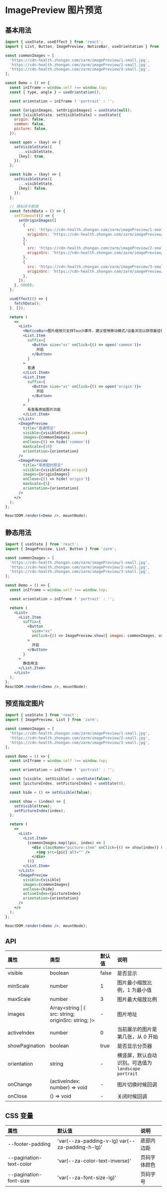 # ImagePreview 图片预览

## 基本用法

```jsx
import { useState, useEffect } from 'react';
import { List, Button, ImagePreview, NoticeBar, useOrientation } from 'zarm';

const commonImages = [
  'https://cdn-health.zhongan.com/zarm/imagePreview/1-small.jpg',
  'https://cdn-health.zhongan.com/zarm/imagePreview/2-small.jpg',
  'https://cdn-health.zhongan.com/zarm/imagePreview/3-small.jpg',
];

const Demo = () => {
  const inIframe = window.self !== window.top;
  const { type, angle } = useOrientation();

  const orientation = inIframe ? 'portrait' : '';

  const [originImages, setOriginImages] = useState(null);
  const [visibleState, setVisibleState] = useState({
    origin: false,
    common: false,
    picture: false,
  });

  const open = (key) => {
    setVisibleState({
      ...visibleState,
      [key]: true,
    });
  };

  const hide = (key) => {
    setVisibleState({
      ...visibleState,
      [key]: false,
    });
  };

  // 模拟异步数据
  const fetchData = () => {
    setTimeout(() => {
      setOriginImages([
        {
          src: 'https://cdn-health.zhongan.com/zarm/imagePreview/1-small.jpg',
          originSrc: 'https://cdn-health.zhongan.com/zarm/imagePreview/1.jpg',
        },
        {
          src: 'https://cdn-health.zhongan.com/zarm/imagePreview/2-small.jpg',
          originSrc: 'https://cdn-health.zhongan.com/zarm/imagePreview/2.jpg',
        },
        {
          src: 'https://cdn-health.zhongan.com/zarm/imagePreview/3-small.jpg',
          originSrc: 'https://cdn-health.zhongan.com/zarm/imagePreview/3.jpg',
        },
      ]);
    }, 5000);
  };

  useEffect(() => {
    fetchData();
  }, []);

  return (
    <>
      <List>
        <NoticeBar>图片缩放只支持Touch事件，建议使用移动模式/设备浏览以获得最佳体验。</NoticeBar>
        <List.Item
          suffix={
            <Button size="xs" onClick={() => open('common')}>
              开启
            </Button>
          }
        >
          普通
        </List.Item>
        <List.Item
          suffix={
            <Button size="xs" onClick={() => open('origin')}>
              开启
            </Button>
          }
        >
          有查看原始图片功能
        </List.Item>
      </List>
      <ImagePreview
        title="普通预览"
        visible={visibleState.common}
        images={commonImages}
        onClose={() => hide('common')}
        maxScale={10}
        orientation={orientation}
      />
      <ImagePreview
        title="带原图的预览"
        visible={visibleState.origin}
        images={originImages}
        onClose={() => hide('origin')}
        maxScale={5}
        orientation={orientation}
      />
    </>
  );
};

ReactDOM.render(<Demo />, mountNode);
```

## 静态用法

```jsx
import { useState } from 'react';
import { ImagePreview, List, Button } from 'zarm';

const commonImages = [
  'https://cdn-health.zhongan.com/zarm/imagePreview/1-small.jpg',
  'https://cdn-health.zhongan.com/zarm/imagePreview/2-small.jpg',
  'https://cdn-health.zhongan.com/zarm/imagePreview/3-small.jpg',
];

const Demo = () => {
  const inIframe = window.self !== window.top;

  const orientation = inIframe ? 'portrait' : '';

  return (
    <List>
      <List.Item
        suffix={
          <Button
            size="xs"
            onClick={() => ImagePreview.show({ images: commonImages, orientation })}
          >
            开启
          </Button>
        }
      >
        静态用法
      </List.Item>
    </List>
  );
};
ReactDOM.render(<Demo />, mountNode);
```

## 预览指定图片

```jsx
import { useState } from 'react';
import { ImagePreview, List } from 'zarm';

const commonImages = [
  'https://cdn-health.zhongan.com/zarm/imagePreview/1-small.jpg',
  'https://cdn-health.zhongan.com/zarm/imagePreview/2-small.jpg',
  'https://cdn-health.zhongan.com/zarm/imagePreview/3-small.jpg',
];

const Demo = () => {
  const inIframe = window.self !== window.top;

  const orientation = inIframe ? 'portrait' : '';

  const [visible, setVisible] = useState(false);
  const [pictureIndex, setPictureIndex] = useState(0);

  const hide = () => setVisible(false);

  const show = (index) => {
    setVisible(true);
    setPictureIndex(index);
  };

  return (
    <>
      <List>
        <List.Item>
          {commonImages.map((pic, index) => (
            <div className="picture-item" onClick={() => show(index)} key={+index}>
              <img src={pic} alt="" />
            </div>
          ))}
        </List.Item>
      </List>
      <ImagePreview
        visible={visible}
        images={commonImages}
        onClose={hide}
        activeIndex={pictureIndex}
        orientation={orientation}
      />
    </>
  );
};

ReactDOM.render(<Demo />, mountNode);
```

## API

| 属性           | 类型                                                 | 默认值 | 说明                                                  |
| :------------- | :--------------------------------------------------- | :----- | :---------------------------------------------------- |
| visible        | boolean                                              | false  | 是否显示                                              |
| minScale       | number                                               | 1      | 图片最小缩放比例，1 为最小值                          |
| maxScale       | number                                               | 3      | 图片最大缩放比例                                      |
| images         | Array<string \| { src: string; originSrc: string; }> | -      | 图片地址                                              |
| activeIndex    | number                                               | 0      | 当前展示的图片是第几张，从 0 开始                     |
| showPagination | boolean                                              | true   | 是否显示分页器                                        |
| orientation    | string                                               | -      | 横竖屏，默认自动识别。可选值为 `landscape` `portrait` |
| onChange       | (activeIndex: number) => void                        | -      | 图片切换时候回调                                      |
| onClose        | () => void                                           | -      | 关闭时候回调                                          |

## CSS 变量

| 属性                    | 默认值                                          | 说明         |
| :---------------------- | :---------------------------------------------- | :----------- |
| --footer-padding        | 'var(--za-padding-v-lg) var(--za-padding-h-lg)' | 底部内边距   |
| --pagination-text-color | 'var(--za-color-text-inverse)'                  | 页码字体颜色 |
| --pagination-font-size  | 'var(--za-font-size-lg)'                        | 页码字号     |

